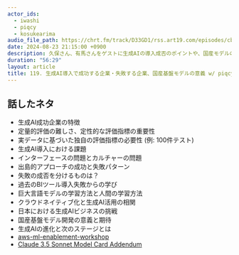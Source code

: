 ```yaml
---
actor_ids:
  - iwashi
  - piqcy
  - kosukearima
audio_file_path: https://chrt.fm/track/D33GD1/rss.art19.com/episodes/cb835f2b-6e6d-4168-b22f-4008e2e17616.mp3
date: 2024-08-23 21:15:00 +0900
description: 久保さん、有馬さんをゲストに生成AIの導入成否のポイントや、国産モデルの意義などについて語っていただいたエピソードです。
duration: "56:29"
layout: article
title: 119. 生成AI導入で成功する企業・失敗する企業、国産基盤モデルの意義 w/ piqcy, kosukearima
---
```


## 話したネタ

- 生成AI成功企業の特徴
- 定量的評価の難しさ、定性的な評価指標の重要性
- 実データに基づいた独自の評価指標の必要性 (例: 100件テスト)
- 生成AI導入における課題
- インターフェースの問題とカルチャーの問題
- 出島的アプローチの成功と失敗パターン
- 失敗の成否を分けるものは？
- 過去のBIツール導入失敗からの学び
- 巨大言語モデルの学習方法と人間の学習方法
- クラウドネイティブ化と生成AI活用の相関
- 日本における生成AIビジネスの挑戦
- 国産基盤モデル開発の意義と期待
- 生成AIの進化と次のステージとは
- [aws-ml-enablement-workshop](https://github.com/aws-samples/aws-ml-enablement-workshop)
- [Claude 3.5 Sonnet Model Card Addendum](https://www-cdn.anthropic.com/fed9cc193a14b84131812372d8d5857f8f304c52/Model_Card_Claude_3_Addendum.pdf)
